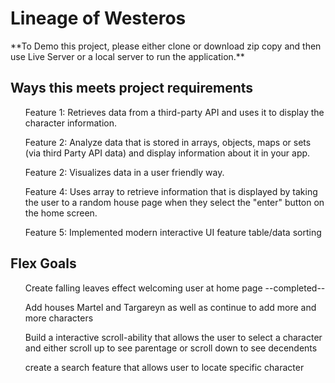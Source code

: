 <h1>Lineage of Westeros</h1>
**To Demo this project, please either clone or download zip copy and then use Live Server or a local server to run the application.**

<h2>Ways this meets project requirements</h2>
<ul>Feature 1: Retrieves data from a third-party API and uses it to display the character information.</ul>
<ul>Feature 2: Analyze data that is stored in arrays, objects, maps or sets (via third Party API data) and display information about it in your app.</ul>
<ul>Feature 2: Visualizes data in a user friendly way.</ul>
<ul>Feature 4: Uses array to retrieve information that is displayed by taking the user to a random house page when they select the "enter" button on the home screen.</ul>
<ul>Feature 5: Implemented modern interactive UI feature table/data sorting</ul>

<h2>Flex Goals</h2>
<ul>Create falling leaves effect welcoming user at home page --completed--</ul>
<ul>Add houses Martel and Targareyn as well as continue to add more and more characters</ul>
<ul>Build a interactive scroll-ability that allows the user to select a character and either scroll up to see parentage or scroll down to see decendents</ul>
<ul>create a search feature that allows user to locate specific character</ul>

